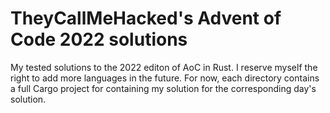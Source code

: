 # TheyCallMeHacked's Advent of Code 2022 solutions
My tested solutions to the 2022 editon of AoC in Rust. I reserve myself the right to add
more languages in the future. For now, each directory contains a full Cargo project for
containing my solution for the corresponding day's solution.
